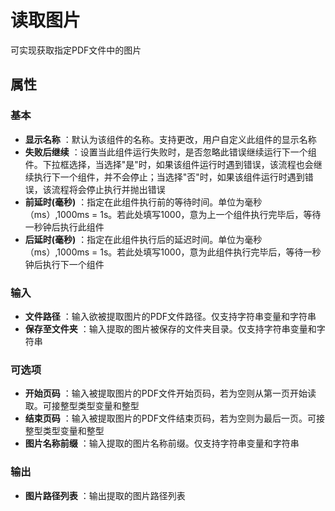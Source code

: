 # 读取图片

可实现获取指定PDF文件中的图片

## 属性

### 基本

- **显示名称** ：默认为该组件的名称。支持更改，用户自定义此组件的显示名称
- **失败后继续** ：设置当此组件运行失败时，是否忽略此错误继续运行下一个组件。下拉框选择，当选择"是"时，如果该组件运行时遇到错误，该流程也会继续执行下一个组件，并不会停止；当选择"否"时，如果该组件运行时遇到错误，该流程将会停止执行并抛出错误
- **前延时(毫秒)** ：指定在此组件执行前的等待时间。单位为毫秒（ms）,1000ms = 1s。若此处填写1000，意为上一个组件执行完毕后，等待一秒钟后执行此组件
- **后延时(毫秒)** ：指定在此组件执行后的延迟时间。单位为毫秒（ms）,1000ms = 1s。若此处填写1000，意为此组件执行完毕后，等待一秒钟后执行下一个组件

### 输入

- **文件路径** ：输入欲被提取图片的PDF文件路径。仅支持字符串变量和字符串
- **保存至文件夹** ：输入提取的图片被保存的文件夹目录。仅支持字符串变量和字符串

### 可选项

- **开始页码** ：输入被提取图片的PDF文件开始页码，若为空则从第一页开始读取。可接整型类型变量和整型
- **结束页码** ：输入被提取图片的PDF文件结束页码，若为空则为最后一页。可接整型类型变量和整型
- **图片名称前缀** ：输入提取的图片名称前缀。仅支持字符串变量和字符串

### 输出

- **图片路径列表** ：输出提取的图片路径列表